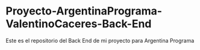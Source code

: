 # Proyecto-ArgentinaPrograma-ValentinoCaceres-Back-End
Este es el repositorio del Back End de mi proyecto para Argentina Programa

